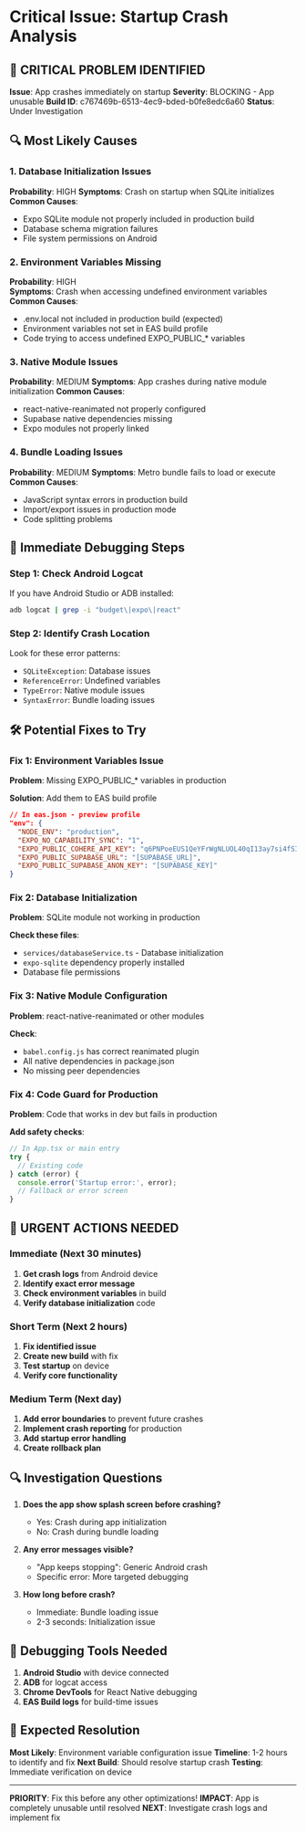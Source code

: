 # Critical Issue: Startup Crash Analysis

## 🚨 **CRITICAL PROBLEM IDENTIFIED**
**Issue**: App crashes immediately on startup
**Severity**: BLOCKING - App unusable
**Build ID**: c767469b-6513-4ec9-bded-b0fe8edc6a60
**Status**: Under Investigation

## 🔍 **Most Likely Causes**

### 1. Database Initialization Issues
**Probability**: HIGH
**Symptoms**: Crash on startup when SQLite initializes
**Common Causes**:
- Expo SQLite module not properly included in production build
- Database schema migration failures
- File system permissions on Android

### 2. Environment Variables Missing
**Probability**: HIGH  
**Symptoms**: Crash when accessing undefined environment variables
**Common Causes**:
- .env.local not included in production build (expected)
- Environment variables not set in EAS build profile
- Code trying to access undefined EXPO_PUBLIC_* variables

### 3. Native Module Issues
**Probability**: MEDIUM
**Symptoms**: App crashes during native module initialization
**Common Causes**:
- react-native-reanimated not properly configured
- Supabase native dependencies missing
- Expo modules not properly linked

### 4. Bundle Loading Issues
**Probability**: MEDIUM
**Symptoms**: Metro bundle fails to load or execute
**Common Causes**:
- JavaScript syntax errors in production build
- Import/export issues in production mode
- Code splitting problems

## 🔧 **Immediate Debugging Steps**

### Step 1: Check Android Logcat
If you have Android Studio or ADB installed:
```bash
adb logcat | grep -i "budget\|expo\|react"
```

### Step 2: Identify Crash Location
Look for these error patterns:
- `SQLiteException`: Database issues
- `ReferenceError`: Undefined variables
- `TypeError`: Native module issues
- `SyntaxError`: Bundle loading issues

## 🛠 **Potential Fixes to Try**

### Fix 1: Environment Variables Issue
**Problem**: Missing EXPO_PUBLIC_* variables in production

**Solution**: Add them to EAS build profile
```json
// In eas.json - preview profile
"env": {
  "NODE_ENV": "production",
  "EXPO_NO_CAPABILITY_SYNC": "1",
  "EXPO_PUBLIC_COHERE_API_KEY": "q6PNPoeEUS1QeYFrWgNLUOL40qI13ay7si4fSINS",
  "EXPO_PUBLIC_SUPABASE_URL": "[SUPABASE_URL]",
  "EXPO_PUBLIC_SUPABASE_ANON_KEY": "[SUPABASE_KEY]"
}
```

### Fix 2: Database Initialization
**Problem**: SQLite module not working in production

**Check these files**:
- `services/databaseService.ts` - Database initialization
- `expo-sqlite` dependency properly installed
- Database file permissions

### Fix 3: Native Module Configuration
**Problem**: react-native-reanimated or other modules

**Check**:
- `babel.config.js` has correct reanimated plugin
- All native dependencies in package.json
- No missing peer dependencies

### Fix 4: Code Guard for Production
**Problem**: Code that works in dev but fails in production

**Add safety checks**:
```javascript
// In App.tsx or main entry
try {
  // Existing code
} catch (error) {
  console.error('Startup error:', error);
  // Fallback or error screen
}
```

## 🚨 **URGENT ACTIONS NEEDED**

### Immediate (Next 30 minutes)
1. **Get crash logs** from Android device
2. **Identify exact error message** 
3. **Check environment variables** in build
4. **Verify database initialization** code

### Short Term (Next 2 hours)
1. **Fix identified issue**
2. **Create new build** with fix
3. **Test startup** on device
4. **Verify core functionality**

### Medium Term (Next day)
1. **Add error boundaries** to prevent future crashes
2. **Implement crash reporting** for production
3. **Add startup error handling**
4. **Create rollback plan**

## 🔍 **Investigation Questions**

1. **Does the app show splash screen before crashing?**
   - Yes: Crash during app initialization
   - No: Crash during bundle loading

2. **Any error messages visible?**
   - "App keeps stopping": Generic Android crash
   - Specific error: More targeted debugging

3. **How long before crash?**
   - Immediate: Bundle loading issue
   - 2-3 seconds: Initialization issue

## 📱 **Debugging Tools Needed**

1. **Android Studio** with device connected
2. **ADB** for logcat access
3. **Chrome DevTools** for React Native debugging
4. **EAS Build logs** for build-time issues

## 🎯 **Expected Resolution**

**Most Likely**: Environment variable configuration issue
**Timeline**: 1-2 hours to identify and fix
**Next Build**: Should resolve startup crash
**Testing**: Immediate verification on device

---

**PRIORITY**: Fix this before any other optimizations!
**IMPACT**: App is completely unusable until resolved
**NEXT**: Investigate crash logs and implement fix